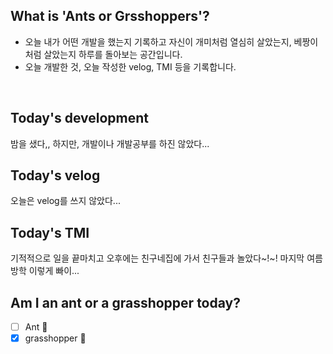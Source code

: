 ## What is 'Ants or Grsshoppers'?
* 오늘 내가 어떤 개발을 했는지 기록하고 자신이 개미처럼 열심히 살았는지, 베짱이처럼 살았는지 하루를 돌아보는 공간입니다.
* 오늘 개발한 것, 오늘 작성한 velog, TMI 등을 기록합니다.

<br>

## Today's development
밤을 샜다,, 하지만, 개발이나 개발공부를 하진 않았다...

## Today's velog
오늘은 velog를 쓰지 않았다...

## Today's TMI
기적적으로 일을 끝마치고 오후에는 친구네집에 가서 친구들과 놀았다~!~! 마지막 여름방학 이렇게 빠이...


## Am I an ant or a grasshopper today?
- [ ] Ant 🐜
- [x] grasshopper 🦗
